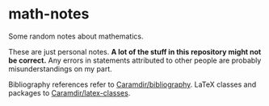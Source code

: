 math-notes
==========

Some random notes about mathematics. 

These are just personal notes. **A lot of the stuff in this repository might not be correct.**
Any errors in statements attributed to other people are probably misunderstandings on my part.

Bibliography references refer to [Caramdir/bibliography](https://github.com/Caramdir/bibliography).
LaTeX classes and packages to [Caramdir/latex-classes](https://github.com/Caramdir/latex-classes).
